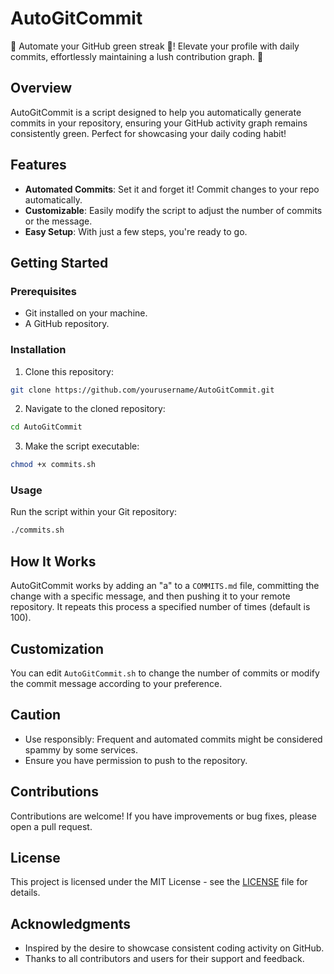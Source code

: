 # AutoGitCommit

🔄 Automate your GitHub green streak 🌱! Elevate your profile with daily commits, effortlessly maintaining a lush contribution graph. 🚀

## Overview

AutoGitCommit is a script designed to help you automatically generate commits in your repository, ensuring your GitHub activity graph remains consistently green. Perfect for showcasing your daily coding habit!

## Features

- **Automated Commits**: Set it and forget it! Commit changes to your repo automatically.
- **Customizable**: Easily modify the script to adjust the number of commits or the message.
- **Easy Setup**: With just a few steps, you're ready to go.

## Getting Started

### Prerequisites

- Git installed on your machine.
- A GitHub repository.

### Installation

1. Clone this repository:
```bash
git clone https://github.com/yourusername/AutoGitCommit.git
```
2. Navigate to the cloned repository:

```bash
cd AutoGitCommit
```
3. Make the script executable:
```bash
chmod +x commits.sh
```
### Usage

Run the script within your Git repository:
```bash
./commits.sh
```


## How It Works

AutoGitCommit works by adding an "a" to a `COMMITS.md` file, committing the change with a specific message, and then pushing it to your remote repository. It repeats this process a specified number of times (default is 100).

## Customization

You can edit `AutoGitCommit.sh` to change the number of commits or modify the commit message according to your preference.

## Caution

- Use responsibly: Frequent and automated commits might be considered spammy by some services.
- Ensure you have permission to push to the repository.

## Contributions

Contributions are welcome! If you have improvements or bug fixes, please open a pull request.

## License

This project is licensed under the MIT License - see the [LICENSE](LICENSE) file for details.

## Acknowledgments

- Inspired by the desire to showcase consistent coding activity on GitHub.
- Thanks to all contributors and users for their support and feedback.

